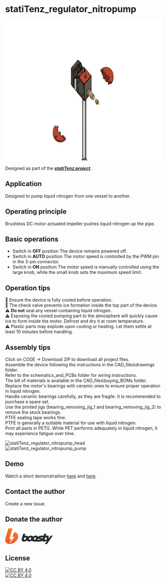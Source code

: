 # statiTenz_regulator_nitropump

<img src="promo\showcase_assembly.gif" alt="showcase_assembly" width="800" height="450">  

Designed as part of the [**_statiTenz project_**](https://github.com/topics/statitenz).

## Application

Designed to pump liquid nitrogen from one vessel to another.

## Operating principle

Brushless DC motor actuated impeller pushes liquid nitrogen up the pipe.

## Basic operations

- Switch in **OFF** position
  The device remains powered off.
- Switch in **AUTO** position
  The motor speed is controlled by the PWM pin in the 3-pin connector.
- Switch in **ON** position
  The motor speed is manually controlled using the large knob, while the small knob sets the maximum speed limit.

## Operation tips

📝 Ensure the device is fully cooled before operation.  
📝 The check valve prevents ice formation inside the top part of the device.  
⚠️ **Do not** seal any vessel containing liquid nitrogen.  
⚠️ Exposing the cooled pumping part to the atmosphere will quickly cause ice to form inside the motor. Defrost and dry it at room temperature.  
⚠️ Plastic parts may explode upon cooling or heating. Let them settle at least 10 minutes before handling.  

## Assembly tips

Click on CODE -> Download ZIP to download all project files.  
Assemble the device following the instructions in the CAD_files\drawings folder.  
Refer to the schematics_and_PCBs folder for wiring instructions.  
The bill of materials is available in the CAD_files\buying_BOMs folder.  
Replace the motor's bearings with ceramic ones to ensure proper operation in liquid nitrogen.  
Handle ceramic bearings carefully, as they are fragile. It is recommended to purchase a spare set.  
Use the printed jigs (bearing_removing_jig_1 and bearing_removing_jig_2) to remove the stock bearings.  
PTFE sealing tape works fine.  
PTFE is generally a suitable material for use with liquid nitrogen.  
Print all parts in PETG. While PET performs adequately in liquid nitrogen, it may experience fatigue over time.  

<img src="promo\statiTenz_regulator_nitropump_head.gif" alt="statiTenz_regulator_nitropump_head" width="800" height="450">  

<img src="promo\statiTenz_regulator_nitropump_pump.gif" alt="statiTenz_regulator_nitropump_pump" width="800" height="450">  

## Demo

Watch a short demonstraition [here](https://youtu.be/WFPVAQTfw5o) and [here](https://youtu.be/W20JA836Wec).

## Contact the author

Create a new issue.  

## Donate the author
[![donate][boosty-image]][boosty-link]  

[boosty-link]: https://boosty.to/rustywraith/donate
[boosty-image]: promo\boosty.png


## License
[![CC BY 4.0][cc-by-shield]][cc-by]  
[![CC BY 4.0][cc-by-image]][cc-by]  

[cc-by]: http://creativecommons.org/licenses/by/4.0/
[cc-by-image]: https://i.creativecommons.org/l/by/4.0/88x31.png
[cc-by-shield]: https://img.shields.io/badge/License-CC%20BY%204.0-lightgrey.svg

